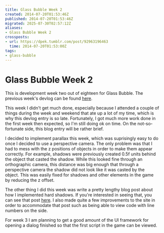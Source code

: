 ```yaml
---
title: Glass Bubble Week 2
created: 2014-07-20T01:53:46Z
published: 2014-07-20T01:53:46Z
migrated: 2025-07-30T02:57:12Z
aliases:
- Glass Bubble Week 2
crossposts:
- url: https://dpek.tumblr.com/post/92963196463
  time: 2014-07-20T01:53:00Z
tags:
- glass-bubble
---
```


# Glass Bubble Week 2

This is development week two out of eighteen for Glass Bubble. The previous week's devlog can be found [here](20140711060757.md).

This week I didn't get much done, especially because I attended a couple of things during the week and weekend that ate up a lot of my time, which is why this devlog entry is so late. Fortunately, I got much more work done in the first week then expected, so I'm still doing ok on time. On the not-so-fortunate side, this blog entry will be rather brief.

I decided to implement parallax this week, which was suprisingly easy to do once I decided to use a perspective camera. The only problem was that I had to mess with the z positions of objects in order to make them appear correctly. For example, shadows were previously created 0.5f units behind the object that casted the shadow. While this looked fine through an orthographic camera, this distance was big enough that through a perspective camera the shadow did not look like it was casted by the object. This was easily fixed for shadows and other elements in the game by reducing the z offset.

The other thing I did this week was write a pretty lengthy blog post about how I implemented hard shadows. If you're interested in seeing that, you can see that post [here](20140719234308.md). I also made quite a few improvements to the site in order to accommodate that post such as being able to view code with line numbers on the side.

For week 3 I am planning to get a good amount of the UI framework for opening a dialog finished so that the first script in the game can be viewed.
